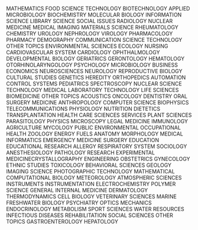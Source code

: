 MATHEMATICS
FOOD SCIENCE TECHNOLOGY
BIOTECHNOLOGY APPLIED MICROBIOLOGY
BIOCHEMISTRY MOLECULAR BIOLOGY
INFORMATION SCIENCE LIBRARY SCIENCE
SOCIAL ISSUES
RADIOLOGY NUCLEAR MEDICINE MEDICAL IMAGING
MATERIALS SCIENCE
RHEUMATOLOGY
CHEMISTRY
UROLOGY NEPHROLOGY
VIROLOGY
PHARMACOLOGY PHARMACY
DEMOGRAPHY
COMMUNICATION
SCIENCE TECHNOLOGY OTHER TOPICS
ENVIRONMENTAL SCIENCES ECOLOGY
NURSING
CARDIOVASCULAR SYSTEM CARDIOLOGY
OPHTHALMOLOGY
DEVELOPMENTAL BIOLOGY
GERIATRICS GERONTOLOGY
HEMATOLOGY
OTORHINOLARYNGOLOGY
PSYCHOLOGY
MICROBIOLOGY
BUSINESS ECONOMICS
NEUROSCIENCES NEUROLOGY
REPRODUCTIVE BIOLOGY
CULTURAL STUDIES
GENETICS HEREDITY
 ORTHOPEDICS
 AUTOMATION CONTROL SYSTEMS
PEDIATRICS
SPECTROSCOPY
NUCLEAR SCIENCE TECHNOLOGY
MEDICAL LABORATORY TECHNOLOGY
 LIFE SCIENCES BIOMEDICINE OTHER TOPICS
 ACOUSTICS
ONCOLOGY
DENTISTRY ORAL SURGERY MEDICINE
ANTHROPOLOGY
COMPUTER SCIENCE
BIOPHYSICS
TELECOMMUNICATIONS
PHYSIOLOGY
NUTRITION DIETETICS
TRANSPLANTATION
HEALTH CARE SCIENCES SERVICES
 PLANT SCIENCES
 PARASITOLOGY
PHYSICS
MICROSCOPY
LEGAL MEDICINE
IMMUNOLOGY
AGRICULTURE
MYCOLOGY
PUBLIC ENVIRONMENTAL OCCUPATIONAL HEALTH
ZOOLOGY
ENERGY FUELS
ANATOMY MORPHOLOGY
MEDICAL INFORMATICS
EMERGENCY MEDICINE
SURGERY
EDUCATION EDUCATIONAL RESEARCH
ALLERGY
RESPIRATORY SYSTEM
SOCIOLOGY
ANESTHESIOLOGY
PATHOLOGY
RESEARCH EXPERIMENTAL MEDICINECRYSTALLOGRAPHY
ENGINEERING
OBSTETRICS GYNECOLOGY
ETHNIC STUDIES
TOXICOLOGY
BEHAVIORAL SCIENCES
GEOLOGY
IMAGING SCIENCE PHOTOGRAPHIC TECHNOLOGY
MATHEMATICAL COMPUTATIONAL BIOLOGY
METEOROLOGY ATMOSPHERIC SCIENCES
INSTRUMENTS INSTRUMENTATION
ELECTROCHEMISTRY
POLYMER SCIENCE
GENERAL INTERNAL MEDICINE
DERMATOLOGY
THERMODYNAMICS
CELL BIOLOGY
VETERINARY SCIENCES
MARINE FRESHWATER BIOLOGY
PSYCHIATRY
OPTICS
MECHANICS
ENDOCRINOLOGY METABOLISM
SPORT SCIENCES
WATER RESOURCES
INFECTIOUS DISEASES
REHABILITATION
SOCIAL SCIENCES OTHER TOPICS
GASTROENTEROLOGY HEPATOLOGY

